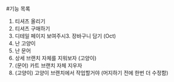 #기능 목록
1. 티셔츠 올리기
2. 티셔츠 구매하기
3. 디테일 페이지 보여주시3. 장바구니 담기 (Oct)
4. 난 고양이
5. 난 문어
6. 상세 브랜치 자체를 지워보자 (고양이)
7. (문어) 카트 브랜치 자체 지우자
8. (고양이) 고양이 브랜치에서 작업할거야 (머지하기 전에 한번 더 수정함)

